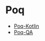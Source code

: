 # Poq

* [Poq-Kotlin](https://github.com/tkw-admin/Poq/tree/master/poq-kotlin)
* [Poq-QA](https://github.com/tkw-admin/Poq/tree/master/poq-qa/missguided-mobile-tests-master)
